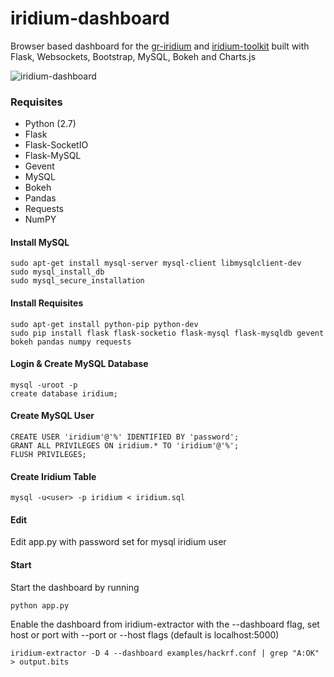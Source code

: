 # iridium-dashboard
Browser based dashboard for the [gr-iridium](https://github.com/muccc/gr-iridium) and [iridium-toolkit](https://github.com/muccc/iridium-toolkit) built with Flask, Websockets, Bootstrap, MySQL, Bokeh and Charts.js

![iridium-dashboard](https://raw.githubusercontent.com/devnulling/iridium-dashboard/master/images/dashboard.png)

### Requisites

 * Python (2.7)
 * Flask
 * Flask-SocketIO
 * Flask-MySQL
 * Gevent 
 * MySQL
 * Bokeh
 * Pandas
 * Requests
 * NumPY


#### Install MySQL

    sudo apt-get install mysql-server mysql-client libmysqlclient-dev
    sudo mysql_install_db
    sudo mysql_secure_installation

#### Install Requisites

    sudo apt-get install python-pip python-dev
    sudo pip install flask flask-socketio flask-mysql flask-mysqldb gevent bokeh pandas numpy requests

#### Login & Create MySQL Database

    mysql -uroot -p 
    create database iridium;

#### Create MySQL User

    CREATE USER 'iridium'@'%' IDENTIFIED BY 'password';
    GRANT ALL PRIVILEGES ON iridium.* TO 'iridium'@'%';
    FLUSH PRIVILEGES;

#### Create Iridium Table

    mysql -u<user> -p iridium < iridium.sql

#### Edit 
Edit app.py with password set for mysql iridium user

#### Start
Start the dashboard by running 

    python app.py

Enable the dashboard from iridium-extractor with the --dashboard flag, set host or port with --port or --host flags (default is localhost:5000)

    iridium-extractor -D 4 --dashboard examples/hackrf.conf | grep "A:OK" > output.bits
